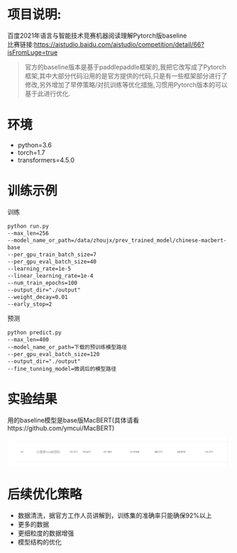 # 项目说明:
百度2021年语言与智能技术竞赛机器阅读理解Pytorch版baseline  
比赛链接:https://aistudio.baidu.com/aistudio/competition/detail/66?isFromLuge=true  
> 官方的baseline版本是基于paddlepaddle框架的,我把它改写成了Pytorch框架,其中大部分代码沿用的是官方提供的代码,只是有一些框架部分进行了修改,另外增加了早停策略/对抗训练等优化措施,习惯用Pytorch版本的可以基于此进行优化.

# 环境
- python=3.6
- torch=1.7
- transformers=4.5.0

# 训练示例
训练  
```
python run.py
--max_len=256
--model_name_or_path=/data/zhoujx/prev_trained_model/chinese-macbert-base
--per_gpu_train_batch_size=7
--per_gpu_eval_batch_size=40
--learning_rate=1e-5
--linear_learning_rate=1e-4
--num_train_epochs=100
--output_dir="./output"
--weight_decay=0.01
--early_stop=2
```

预测
```
python predict.py
--max_len=400
--model_name_or_path=下载的预训练模型路径
--per_gpu_eval_batch_size=120
--output_dir="./output"
--fine_tunning_model=微调后的模型路径
```
# 实验结果
用的baseline模型是base版MacBERT(具体请看https://github.com/ymcui/MacBERT)

![image-20210410231128986](https://raw.githubusercontent.com/zhoujx4/PicGo/main/img/image-20210410231128986.png)

# 后续优化策略
- 数据清洗，据官方工作人员讲解到，训练集的准确率只能确保92%以上
- 更多的数据
- 更细粒度的数据增强
- 模型结构的优化